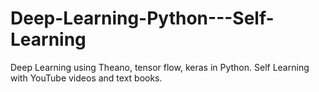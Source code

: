 # Deep-Learning-Python---Self-Learning
Deep Learning using Theano, tensor flow, keras in Python. Self Learning with YouTube videos and text books.

